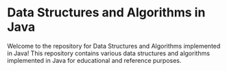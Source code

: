 # Data Structures and Algorithms in Java

Welcome to the repository for Data Structures and Algorithms implemented in Java! This repository contains various data structures and algorithms implemented in Java for educational and reference purposes.

